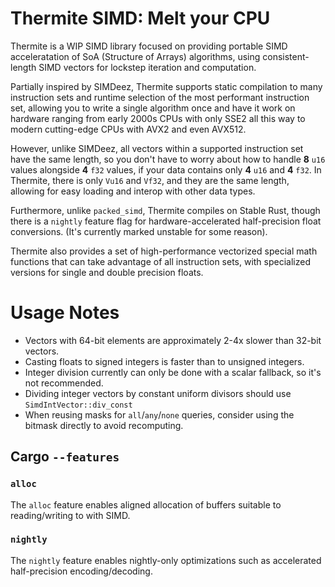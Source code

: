 Thermite SIMD: Melt your CPU
============================

Thermite is a WIP SIMD library focused on providing portable SIMD acceleratation of SoA (Structure of Arrays) algorithms, using consistent-length SIMD vectors for lockstep iteration and computation.

Partially inspired by SIMDeez, Thermite supports static compilation to many instruction sets and runtime selection of the most performant instruction set, allowing you to write a single algorithm once and have it work on hardware ranging from early 2000s CPUs with only SSE2 all this way to modern cutting-edge CPUs with AVX2 and even AVX512.

However, unlike SIMDeez, all vectors within a supported instruction set have the same length, so you don't have to worry about how to handle **8** `u16` values alongside **4** `f32` values, if your data contains only **4** `u16` and **4** `f32`. In Thermite, there is only `Vu16` and `Vf32`, and they are the same length, allowing for easy loading and interop with other data types.

Furthermore, unlike `packed_simd`, Thermite compiles on Stable Rust, though there is a `nightly` feature flag for hardware-accelerated half-precision float conversions. (It's currently marked unstable for some reason).

Thermite also provides a set of high-performance vectorized special math functions that can take advantage of all instruction sets, with specialized versions for single and double precision floats.

# Usage Notes

* Vectors with 64-bit elements are approximately 2-4x slower than 32-bit vectors.
* Casting floats to signed integers is faster than to unsigned integers.
* Integer division currently can only be done with a scalar fallback, so it's not recommended.
* Dividing integer vectors by constant uniform divisors should use `SimdIntVector::div_const`
* When reusing masks for `all`/`any`/`none` queries, consider using the bitmask directly to avoid recomputing.

## Cargo `--features`

### `alloc`

The `alloc` feature enables aligned allocation of buffers suitable to reading/writing to with SIMD.

### `nightly`

The `nightly` feature enables nightly-only optimizations such as accelerated half-precision encoding/decoding.